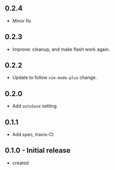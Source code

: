 ## 0.2.4
- Minor fix

## 0.2.3
- Improve: cleanup, and make flash work again.

## 0.2.2
- Update to follow `vim-mode-plus` change.

## 0.2.0
- Add `autoSave` setting.

## 0.1.1
- Add spec, travis-CI

## 0.1.0 - Initial release
- created
